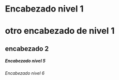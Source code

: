 # Encabezado nivel 1

otro encabezado de nivel 1
==========================
encabezado 2
------------



##### Encabezado nivel 5
###### Encabezado  nivel 6
